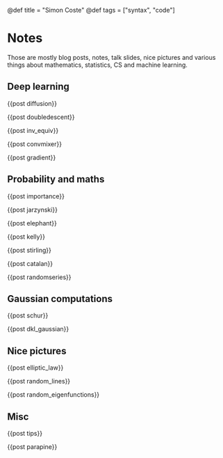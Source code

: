 @def title = "Simon Coste"
@def tags = ["syntax", "code"]

# Notes

Those are mostly blog posts, notes, talk slides, nice pictures and various things about mathematics, statistics, CS and machine learning. 

## Deep learning

{{post diffusion}}

{{post doubledescent}}

{{post inv_equiv}}

{{post convmixer}}

{{post gradient}}

## Probability and maths

{{post importance}}

{{post jarzynski}}

{{post elephant}}

{{post kelly}}

{{post stirling}}

{{post catalan}}

{{post randomseries}}


## Gaussian computations

{{post schur}}

{{post dkl_gaussian}}

## Nice pictures

{{post elliptic_law}}

{{post random_lines}}

{{post random_eigenfunctions}}


## Misc

{{post tips}}

{{post parapine}}

